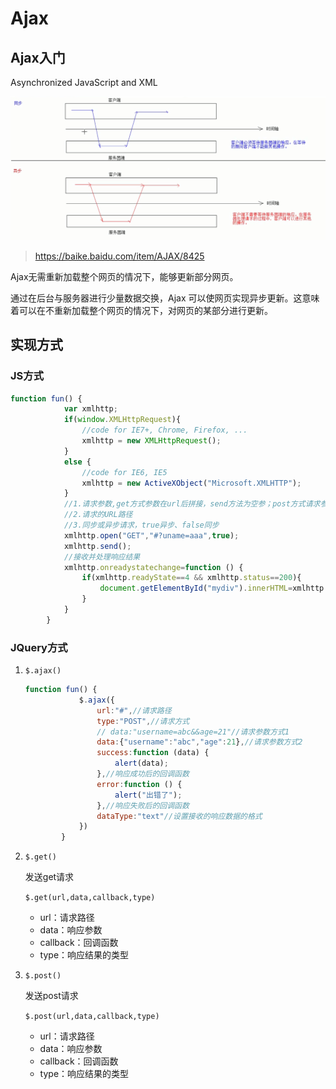 # Ajax

## Ajax入门

Asynchronized JavaScript and XML

![img](res/1.jpg)

>   https://baike.baidu.com/item/AJAX/8425

Ajax无需重新加载整个网页的情况下，能够更新部分网页。

通过在后台与服务器进行少量数据交换，Ajax 可以使网页实现异步更新。这意味着可以在不重新加载整个网页的情况下，对网页的某部分进行更新。

## 实现方式

### JS方式

```javascript
function fun() {
            var xmlhttp;
            if(window.XMLHttpRequest){
                //code for IE7+, Chrome, Firefox, ...
                xmlhttp = new XMLHttpRequest();
            }
            else {
                //code for IE6, IE5
                xmlhttp = new ActiveXObject("Microsoft.XMLHTTP");
            }
            //1.请求参数,get方式参数在url后拼接，send方法为空参；post方式请求参数在send方法中定义
            //2.请求的URL路径
            //3.同步或异步请求，true异步、false同步
            xmlhttp.open("GET","#?uname=aaa",true);
            xmlhttp.send();
            //接收并处理响应结果
            xmlhttp.onreadystatechange=function () {
                if(xmlhttp.readyState==4 && xmlhttp.status==200){
                    document.getElementById("mydiv").innerHTML=xmlhttp.responseText;
                }
            }
        }
```

### JQuery方式

1.  `$.ajax()`

    ```javascript
    function fun() {
                $.ajax({
                    url:"#",//请求路径
                    type:"POST",//请求方式
                    // data:"username=abc&&age=21"//请求参数方式1
                    data:{"username":"abc","age":21},//请求参数方式2
                    success:function (data) {
                        alert(data);
                    },//响应成功后的回调函数
                    error:function () {
                        alert("出错了");
                    },//响应失败后的回调函数
                    dataType:"text"//设置接收的响应数据的格式
                })
            }
    ```

2.  `$.get()`

    发送get请求

    `$.get(url,data,callback,type)`

    -   url：请求路径
    -   data：响应参数
    -   callback：回调函数
    -   type：响应结果的类型

3.  `$.post()`

    发送post请求

    `$.post(url,data,callback,type)`

    -   url：请求路径
    -   data：响应参数
    -   callback：回调函数
    -   type：响应结果的类型

